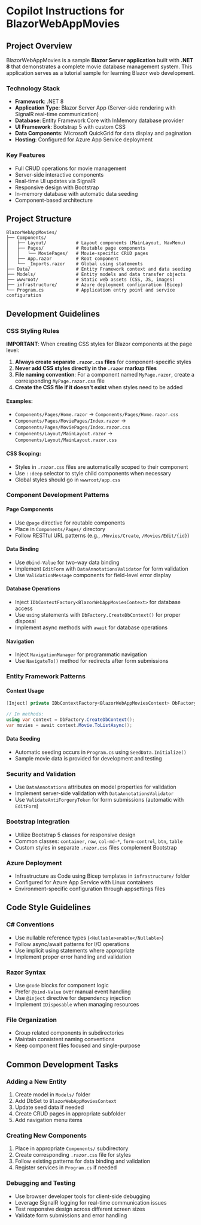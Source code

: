 # Copilot Instructions for BlazorWebAppMovies

## Project Overview

BlazorWebAppMovies is a sample **Blazor Server application** built with **.NET 8** that demonstrates a complete movie database management system. This application serves as a tutorial sample for learning Blazor web development.

### Technology Stack

- **Framework**: .NET 8
- **Application Type**: Blazor Server App (Server-side rendering with SignalR real-time communication)
- **Database**: Entity Framework Core with InMemory database provider
- **UI Framework**: Bootstrap 5 with custom CSS
- **Data Components**: Microsoft QuickGrid for data display and pagination
- **Hosting**: Configured for Azure App Service deployment

### Key Features

- Full CRUD operations for movie management
- Server-side interactive components
- Real-time UI updates via SignalR
- Responsive design with Bootstrap
- In-memory database with automatic data seeding
- Component-based architecture

## Project Structure

```
BlazorWebAppMovies/
├── Components/
│   ├── Layout/           # Layout components (MainLayout, NavMenu)
│   ├── Pages/            # Routable page components
│   │   └── MoviePages/   # Movie-specific CRUD pages
│   ├── App.razor         # Root component
│   └── _Imports.razor    # Global using statements
├── Data/                 # Entity Framework context and data seeding
├── Models/               # Entity models and data transfer objects
├── wwwroot/              # Static web assets (CSS, JS, images)
├── infrastructure/       # Azure deployment configuration (Bicep)
└── Program.cs            # Application entry point and service configuration
```

## Development Guidelines

### CSS Styling Rules

**IMPORTANT**: When creating CSS styles for Blazor components at the page level:

1. **Always create separate `.razor.css` files** for component-specific styles
2. **Never add CSS styles directly in the `.razor` markup files**
3. **File naming convention**: For a component named `MyPage.razor`, create a corresponding `MyPage.razor.css` file
4. **Create the CSS file if it doesn't exist** when styles need to be added

#### Examples:
- `Components/Pages/Home.razor` → `Components/Pages/Home.razor.css`
- `Components/Pages/MoviePages/Index.razor` → `Components/Pages/MoviePages/Index.razor.css`
- `Components/Layout/MainLayout.razor` → `Components/Layout/MainLayout.razor.css`

#### CSS Scoping:
- Styles in `.razor.css` files are automatically scoped to their component
- Use `::deep` selector to style child components when necessary
- Global styles should go in `wwwroot/app.css`

### Component Development Patterns

#### Page Components
- Use `@page` directive for routable components
- Place in `Components/Pages/` directory
- Follow RESTful URL patterns (e.g., `/Movies/Create`, `/Movies/Edit/{id}`)

#### Data Binding
- Use `@bind-Value` for two-way data binding
- Implement `EditForm` with `DataAnnotationsValidator` for form validation
- Use `ValidationMessage` components for field-level error display

#### Database Operations
- Inject `IDbContextFactory<BlazorWebAppMoviesContext>` for database access
- Use `using` statements with `DbFactory.CreateDbContext()` for proper disposal
- Implement async methods with `await` for database operations

#### Navigation
- Inject `NavigationManager` for programmatic navigation
- Use `NavigateTo()` method for redirects after form submissions

### Entity Framework Patterns

#### Context Usage
```csharp
[Inject] private IDbContextFactory<BlazorWebAppMoviesContext> DbFactory { get; set; } = default!;

// In methods:
using var context = DbFactory.CreateDbContext();
var movies = await context.Movie.ToListAsync();
```

#### Data Seeding
- Automatic seeding occurs in `Program.cs` using `SeedData.Initialize()`
- Sample movie data is provided for development and testing

### Security and Validation

- Use `DataAnnotations` attributes on model properties for validation
- Implement server-side validation with `DataAnnotationsValidator`
- Use `ValidateAntiForgeryToken` for form submissions (automatic with `EditForm`)

### Bootstrap Integration

- Utilize Bootstrap 5 classes for responsive design
- Common classes: `container`, `row`, `col-md-*`, `form-control`, `btn`, `table`
- Custom styles in separate `.razor.css` files complement Bootstrap

### Azure Deployment

- Infrastructure as Code using Bicep templates in `infrastructure/` folder
- Configured for Azure App Service with Linux containers
- Environment-specific configuration through appsettings files

## Code Style Guidelines

### C# Conventions
- Use nullable reference types (`<Nullable>enable</Nullable>`)
- Follow async/await patterns for I/O operations
- Use implicit using statements where appropriate
- Implement proper error handling and validation

### Razor Syntax
- Use `@code` blocks for component logic
- Prefer `@bind-Value` over manual event handling
- Use `@inject` directive for dependency injection
- Implement `IDisposable` when managing resources

### File Organization
- Group related components in subdirectories
- Maintain consistent naming conventions
- Keep component files focused and single-purpose

## Common Development Tasks

### Adding a New Entity
1. Create model in `Models/` folder
2. Add DbSet to `BlazorWebAppMoviesContext`
3. Update seed data if needed
4. Create CRUD pages in appropriate subfolder
5. Add navigation menu items

### Creating New Components
1. Place in appropriate `Components/` subdirectory
2. Create corresponding `.razor.css` file for styles
3. Follow existing patterns for data binding and validation
4. Register services in `Program.cs` if needed

### Debugging and Testing
- Use browser developer tools for client-side debugging
- Leverage SignalR logging for real-time communication issues
- Test responsive design across different screen sizes
- Validate form submissions and error handling